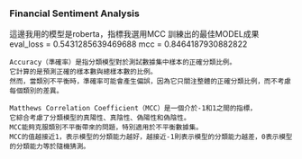 ### Financial Sentiment Analysis
這邊我用的模型是roberta，指標我選用MCC
訓練出的最佳MODEL成果
eval_loss = 0.5431285639469688
mcc = 0.8464187930882822

```
Accuracy（準確率）是指分類模型對於測試數據集中樣本的正確分類比例。
它計算的是預測正確的樣本數與總樣本數的比例。
然而，當類別不平衡時，準確率可能會產生偏誤，因為它只關注整體的正確分類比例，而不考慮每個類別的差異。
```

```
Matthews Correlation Coefficient（MCC）是一個介於-1和1之間的指標，
它綜合考慮了分類模型的真陽性、真陰性、偽陽性和偽陰性。
MCC能夠克服類別不平衡帶來的問題，特別適用於不平衡數據集。
MCC的值越接近1，表示模型的分類能力越好，越接近-1則表示模型的分類能力越差，0表示模型的分類能力等於隨機猜測。
```
